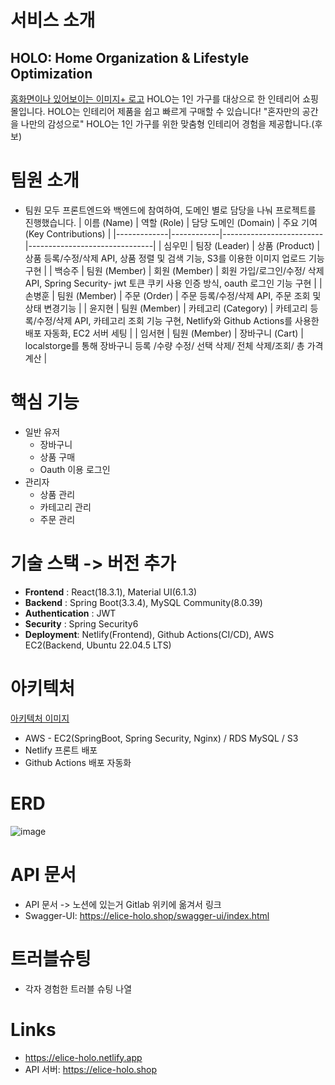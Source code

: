 # 서비스 소개
## HOLO: Home Organization & Lifestyle Optimization
[홈화면이나 있어보이는 이미지+ 로고](~~~~~)
HOLO는 1인 가구를 대상으로 한 인테리어 쇼핑몰입니다.
HOLO는 인테리어 제품을 쉽고 빠르게 구매할 수 있습니다!
"혼자만의 공간을 나만의 감성으로" HOLO는 1인 가구를 위한 맞춤형 인테리어 경험을 제공합니다.(후보)

# 팀원 소개
- 팀원 모두 프론트엔드와 백엔드에 참여하여, 도메인 별로 담당을 나눠 프로젝트를 진행했습니다.
  | 이름 (Name)  | 역할 (Role)  | 담당 도메인 (Domain)      | 주요 기여 (Key Contributions) |
  |-------------|------------|-------------------------|-------------------------------|
  | 심우민       | 팀장 (Leader) | 상품 (Product)          | 상품 등록/수정/삭제 API, 상품 정렬 및 검색 기능, S3를 이용한 이미지 업로드 기능 구현 |
  | 백승주       | 팀원 (Member) | 회원 (Member)           |  회원 가입/로그인/수정/ 삭제 API, Spring Security- jwt 토큰 쿠키 사용 인증 방식, oauth 로그인 기능 구현 |
  | 손병훈       | 팀원 (Member) | 주문 (Order)            |  주문 등록/수정/삭제 API, 주문 조회 및 상태 변경기능 |
  | 윤지현       | 팀원 (Member) | 카테고리 (Category)      | 카테고리 등록/수정/삭제 API, 카테고리 조회 기능 구현, Netlify와 Github Actions를 사용한 배포 자동화, EC2 서버 세팅 |
  | 임서현       | 팀원 (Member) | 장바구니 (Cart)          | localstorge를 통해 장바구니 등록 /수량 수정/ 선택 삭제/ 전체 삭제/조회/ 총 가격 계산 |

# 핵심 기능
- 일반 유저
    - 장바구니
    - 상품 구매
    - Oauth 이용 로그인
- 관리자
    - 상품 관리
    - 카테고리 관리
    - 주문 관리

# 기술 스택 -> 버전 추가
- **Frontend** : React(18.3.1), Material UI(6.1.3)
- **Backend** : Spring Boot(3.3.4), MySQL Community(8.0.39)
- **Authentication** : JWT
- **Security** : Spring Security6
- **Deployment**: Netlify(Frontend), Github Actions(CI/CD), AWS EC2(Backend, Ubuntu 22.04.5 LTS)

# 아키텍처
[아키텍처 이미지](~~~)
- AWS - EC2(SpringBoot, Spring Security, Nginx) / RDS MySQL / S3
- Netlify 프론트 배포
- Github Actions 배포 자동화


# ERD
![image](/uploads/caee15e25414f21ce5dc126c4b4df4d4/image.png)

# API 문서
- API 문서 -> 노션에 있는거 Gitlab 위키에 옮겨서 링크
- Swagger-UI: https://elice-holo.shop/swagger-ui/index.html

# 트러블슈팅
- 각자 경험한 트러블 슈팅 나열

# Links
- https://elice-holo.netlify.app
- API 서버: https://elice-holo.shop
